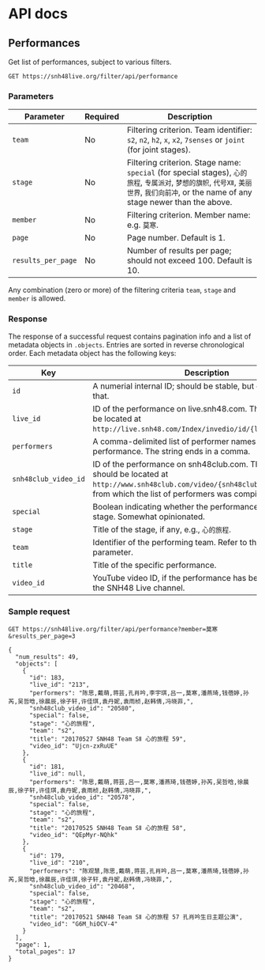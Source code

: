 # API docs

## Performances

Get list of performances, subject to various filters.

```http
GET https://snh48live.org/filter/api/performance
```

### Parameters

| Parameter | Required | Description |
| --------- | -------- | ----------- |
| `team`    | No       | Filtering criterion. Team identifier: `s2`, `n2`, `h2`, `x`, `x2`, `7senses` or `joint` (for joint stages). |
| `stage`   | No       | Filtering criterion. Stage name: `special` (for special stages), `心的旅程`, `专属派对`, `梦想的旗帜`, `代号XⅡ`, `美丽世界`, `我们向前冲`, or the name of any stage newer than the above. |
| `member`  | No       | Filtering criterion. Member name: e.g. `莫寒`. |
| `page`    | No       | Page number. Default is 1. |
| `results_per_page` | No | Number of results per page; should not exceed 100. Default is 10. |

Any combination (zero or more) of the filtering criteria `team`, `stage` and `member` is allowed.

### Response

The response of a successful request contains pagination info and a list of metadata objects in `.objects`. Entries are sorted in reverse chronological order. Each metadata object has the following keys:

| Key | Description |
| --- | ----------- |
| `id` | A numerial internal ID; should be stable, but do not rely on that. |
| `live_id` | ID of the performance on live.snh48.com. The VOD should be located at `http://live.snh48.com/Index/invedio/id/{live_id}`. |
| `performers` | A comma-delimited list of performer names for the specific performance. The string ends in a comma. |
| `snh48club_video_id` | ID of the performance on snh48club.com. The performance should be located at `http://www.snh48club.com/video/{snh48club_video_id}.html`, from which the list of performers was compiled. |
| `special` | Boolean indicating whether the performance was a special stage. Somewhat opinionated. |
| `stage` | Title of the stage, if any, e.g., `心的旅程`. |
| `team` | Identifier of the performing team. Refer to the `team` query parameter. |
| `title` | Title of the specific performance. |
| `video_id` | YouTube video ID, if the performance has been uploaded to the SNH48 Live channel. |

### Sample request

```http
GET https://snh48live.org/filter/api/performance?member=莫寒&results_per_page=3

{
  "num_results": 49,
  "objects": [
    {
      "id": 183,
      "live_id": "213",
      "performers": "陈思,戴萌,蒋芸,孔肖吟,李宇琪,吕一,莫寒,潘燕琦,钱蓓婷,孙芮,吴哲晗,徐晨辰,徐子轩,许佳琪,袁丹妮,袁雨桢,赵韩倩,冯晓菲,",
      "snh48club_video_id": "20580",
      "special": false,
      "stage": "心的旅程",
      "team": "s2",
      "title": "20170527 SNH48 Team SⅡ 心的旅程 59",
      "video_id": "Ujcn-zxRuUE"
    },
    {
      "id": 181,
      "live_id": null,
      "performers": "陈思,戴萌,蒋芸,吕一,莫寒,潘燕琦,钱蓓婷,孙芮,吴哲晗,徐晨辰,徐子轩,许佳琪,袁丹妮,袁雨桢,赵韩倩,冯晓菲,",
      "snh48club_video_id": "20578",
      "special": false,
      "stage": "心的旅程",
      "team": "s2",
      "title": "20170525 SNH48 Team SⅡ 心的旅程 58",
      "video_id": "QEpMyr-NQhk"
    },
    {
      "id": 179,
      "live_id": "210",
      "performers": "陈观慧,陈思,戴萌,蒋芸,孔肖吟,吕一,莫寒,潘燕琦,钱蓓婷,孙芮,吴哲晗,徐晨辰,许佳琪,徐子轩,袁丹妮,赵韩倩,冯晓菲,",
      "snh48club_video_id": "20468",
      "special": false,
      "stage": "心的旅程",
      "team": "s2",
      "title": "20170521 SNH48 Team SⅡ 心的旅程 57 孔肖吟生日主题公演",
      "video_id": "G6M_hiOCV-4"
    }
  ],
  "page": 1,
  "total_pages": 17
}
```
